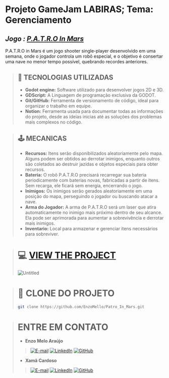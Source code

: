 # Projeto GameJam LABIRAS; Tema: Gerenciamento

## ***Jogo :  [P.A.T.R.O In Mars](https://xamacardoso.itch.io/patro-in-mars)***
P.A.T.R.O in Mars é um jogo shooter single-player desenvolvido em uma semana, onde o jogador controla um robô especial, e o objetivo é consertar uma nave no menor tempo possível, quebrando recordes anteriores.

> ## 🔦 TECNOLOGIAS UTILIZADAS
> * **Godot engine:** Software utilizado para desenvolver jogos 2D e 3D.
> * **GDScript:**  A Linguagem de programação exclusiva da GODOT.
> * **Git/GitHub:**  Ferramenta de versionamento de código, ideal para organizar o trabalho em equipe.
> * **Notion:** Ferramenta usada para documentar todas as informações do projeto, desde as ideias inicias até as soluções dos problemas mais complexos no código.

> ## 🕹️ MECANICAS
>  * **Recursos:** Itens serão disponibilizados aleatoriamente pelo mapa. Alguns podem ser obtidos ao derrotar inimigos, enquanto outros são coletados ao destruir jazidas e objetos especiais para obter recursos.
>  * **Bateria:** O robô P.A.T.R.O precisará recarregar sua bateria periodicamente com baterias novas, fabricadas a partir de itens. Sem recarga, ele ficará sem energia, encerrando o jogo.
> * **Inimigos:** Os inimigos serão gerados aleatoriamente em uma posição do mapa, perseguindo o jogador ou buscando atacar a nave.
> * **Arma do Jogador:** A arma de P.A.T.R.O será um laser que atira automaticamente no inimigo mais próximo dentro de seu alcance. Ela pode ser aprimorada para aumentar a sobrevivência e derrotar mais inimigos.
> * **Inventario:** Local para armazenar e gerenciar itens necessários para sobreviver.


> # 💻 [VIEW THE PROJECT](https://xamacardoso.itch.io/patro-in-mars)
> ![Untitled](https://github.com/user-attachments/assets/9b078dd9-1c61-486d-b962-c1e887c603d1)


> # 🔗 CLONE DO PROJETO
> ```bash
> git clone https://github.com/EnzoMello/Patro_In_Mars.git

> # ENTRE EM CONTATO
> * **Enzo Melo Araújo**
>> [![E-mail](https://img.shields.io/badge/-Email-32CD32?style=for-the-badge&logo=microsoft-outlook&logoColor=white)](enzomelo333@gmail.com)
>> [![LinkedIn](https://img.shields.io/badge/linkedin-%2332CD32.svg?style=for-the-badge&logo=linkedin&logoColor=white)](https://www.linkedin.com/in/enzo-melo-58b91a2b4/)
>> [![GitHub](https://img.shields.io/badge/GitHub-32CD32?style=for-the-badge&logo=github&logoColor=white)](https://github.com/EnzoMello)
> * **Xamã Cardoso**
>> [![E-mail](https://img.shields.io/badge/-Email-32CD32?style=for-the-badge&logo=microsoft-outlook&logoColor=white)](contato.xcardoso@gmail.com)
>> [![LinkedIn](https://img.shields.io/badge/linkedin-%2332CD32.svg?style=for-the-badge&logo=linkedin&logoColor=white)](https://www.linkedin.com/in/xamacardoso/)
>> [![GitHub](https://img.shields.io/badge/GitHub-32CD32?style=for-the-badge&logo=github&logoColor=white)](https://github.com/Xamacardoso)
